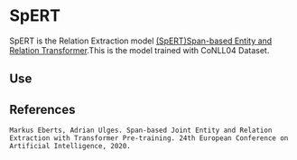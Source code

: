 # SpERT
SpERT is the Relation Extraction model [(SpERT)Span-based Entity and Relation Transformer](https://github.com/lavis-nlp/spert).This is the model trained with CoNLL04 Dataset.

## Use 

## References
```
Markus Eberts, Adrian Ulges. Span-based Joint Entity and Relation Extraction with Transformer Pre-training. 24th European Conference on Artificial Intelligence, 2020.
```